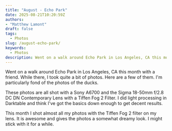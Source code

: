 ```yaml
---
title: "August - Echo Park"
date: 2025-08-21T10:20:59Z
authors: 
- "Matthew Lamont"
draft: false
tags:
  - Photos
slug: /august-echo-park/
keywords:
  - Photos
description: Went on a walk around Echo Park in Los Angeles, CA this month with a friend. While there I took quite a bit of photos. Here are a few of them.
---
```


Went on a walk around Echo Park in Los Angeles, CA this month with a friend. While there, I took quite a bit of photos. Here are a few of them. I'm particularly fond of the photos of the ducks.

These photos are all shot with a Sony A6700 and the Sigma 18-50mm f/2.8 DC DN Contemporary Lens with a Tiffen Fog 2 Filter. I did light processing in Darktable and think I've got the basics down enough to get decent results.

This month I shot almost all my photos with the Tiffen Fog 2 filter on my lens. It is awesome and gives the photos a somewhat dreamy look. I might stick with it for a while.
